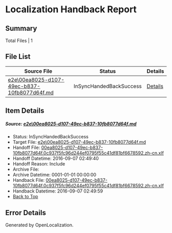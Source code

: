 # <a name='report-top'></a> Localization Handback Report

## Summary
 Total Files | 1

## File List
 Source File | Status | Details 
 ----------- | ------ | ------- 
 [e2e\00ea8025-d107-49ec-b837-10fb8077d64f.md](https://github.com/OpenLocalizationTestOrg/ol-test0/blob/a821d640cdc761ebdd2c3784f1e46f5717f2a9ce/e2e/00ea8025-d107-49ec-b837-10fb8077d64f.md) | InSyncHandedBackSuccess | [Details](#b96376e79536862d407f06851dd9faddd56e02ef1)

## Item Details
##### <a name='b96376e79536862d407f06851dd9faddd56e02ef1'></a> Source: [e2e\00ea8025-d107-49ec-b837-10fb8077d64f.md](https://github.com/OpenLocalizationTestOrg/ol-test0/blob/a821d640cdc761ebdd2c3784f1e46f5717f2a9ce/e2e/00ea8025-d107-49ec-b837-10fb8077d64f.md)
* Status: InSyncHandedBackSuccess
* Target File: [e2e\00ea8025-d107-49ec-b837-10fb8077d64f.md](https://github.com/OpenLocalizationTestOrg/ol-test0-zhcn/blob/2f954a04a5b62a283e0cdfe09f2d27341ae29222/e2e/00ea8025-d107-49ec-b837-10fb8077d64f.md)
* Handoff File: [00ea8025-d107-49ec-b837-10fb8077d64f.0c937f5fc96d244ef0795f55c41df81bf6678592.zh-cn.xlf](https://github.com/OpenLocalizationTestOrg/ol-test0-handoff/blob/d092e531b3f6d7041b07235897a28352f9d1b2cf/ol-handoff/OpenLocalizationTestOrg/ol-test0-zhcn/ci/ht/00ea8025-d107-49ec-b837-10fb8077d64f.0c937f5fc96d244ef0795f55c41df81bf6678592.zh-cn.xlf)
* Handoff Datetime: 2016-09-07 02:49:40
* Handoff Reason: Include
* Archive File: 
* Archive Datetime: 0001-01-01 00:00:00
* Handback File: [00ea8025-d107-49ec-b837-10fb8077d64f.0c937f5fc96d244ef0795f55c41df81bf6678592.zh-cn.xlf](https://github.com/OpenLocalizationTestOrg/ol-test0-handback/blob/934612a0dec30a563a5f2b083033ed2bb6d082d5/ol-handback/OpenLocalizationTestOrg/ol-test0-zhcn/ci/ht/00ea8025-d107-49ec-b837-10fb8077d64f.0c937f5fc96d244ef0795f55c41df81bf6678592.zh-cn.xlf)
* Handback Datetime: 2016-09-07 02:49:59
* [Back to Top](#report-top)


## Error Details

Generated by OpenLocalization.
